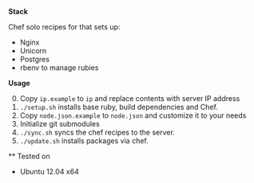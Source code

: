 **Stack**

Chef solo recipes for that sets up:

- Nginx
- Unicorn
- Postgres
- rbenv to manage rubies

**Usage**

0. Copy `ip.example` to `ip` and replace contents with server IP address
1. `./setup.sh` installs base ruby, build dependencies and Chef.
2. Copy `node.json.example` to `node.json` and customize it to your needs
3. Initialize git submodules
4. `./sync.sh` syncs the chef recipes to the server.
5. `./update.sh` installs packages via chef.

** Tested on

- Ubuntu 12.04 x64
